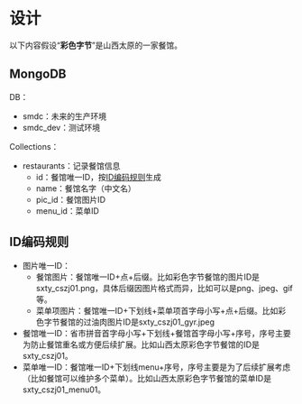 # 设计

以下内容假设“**彩色字节**”是山西太原的一家餐馆。



## MongoDB

DB：

* smdc：未来的生产环境
* smdc_dev：测试环境

Collections：

* restaurants：记录餐馆信息
  * id：餐馆唯一ID，按[ID编码规则](#)生成
  * name：餐馆名字（中文名）
  * pic_id：餐馆图片ID
  * menu_id：菜单ID



##  ID编码规则

* 图片唯一ID：
  * 餐馆图片：餐馆唯一ID+点+后缀。比如彩色字节餐馆的图片ID是sxty_cszj01.png，具体后缀因图片格式而异，比如可以是png、jpeg、gif等。
  * 菜单项图片：餐馆唯一ID+下划线+菜单项首字母小写+点+后缀。比如彩色字节餐馆的过油肉图片ID是sxty_cszj01_gyr.jpeg
* 餐馆唯一ID：省市拼音首字母小写+下划线+餐馆首字母小写+序号，序号主要为防止餐馆重名或方便后续扩展。比如山西太原彩色字节餐馆的ID是sxty_cszj01。
* 菜单唯一ID：餐馆唯一ID+下划线menu+序号，序号主要是为了后续扩展考虑（比如餐馆可以维护多个菜单）。比如山西太原彩色字节餐馆的菜单ID是sxty_cszj01_menu01。

